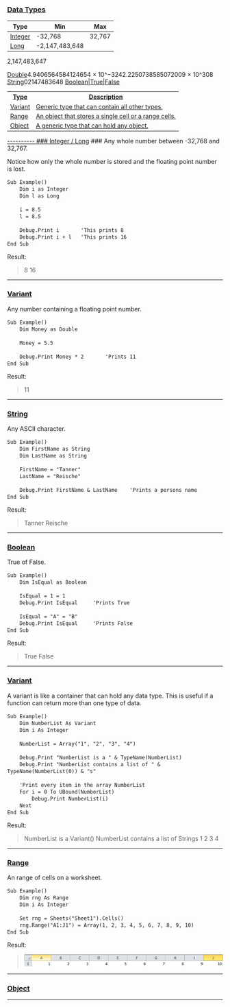 ### <a name="Top" href="#Top">Data Types</a> ###


|Type|Min|Max|
|----|---|---|
|<a href="#IntLong">Integer</a>|-32,768|32,767|
|<a href="#IntLong">Long</a>|-2,147,483,648|



2,147,483,647</td></tr>
<tr><td><a href="#Double">Double</a></td><td>4.9406564584124654 × 10^−324</td><td>2.2250738585072009 × 10^308</td></tr>
<tr><td><a href="#String">String</a></td><td>0</td><td>2147483648</td></tr>
<a href="#Boolean">Boolean|True|False

<table>
<th>Type</th><th>Description</th>
<tr><td><a href="#Variant">Variant</a></td><td>Generic type that can contain all other types.</td></tr>
<tr><td><a href="#Range">Range</a></td><td>An object that stores a single cell or a range cells.</td></tr>
<tr><td><a href="#Object">Object</a></td><td>A generic type that can hold any object.</td></tr>
</table>
----------
### <a name="IntLong" href="#IntLong">Integer / Long</a> ###
Any whole number between -32,768 and 32,767.


Notice how only the whole number is stored and the floating point number is lost.
```VB
Sub Example()
	Dim i as Integer
	Dim l as Long
	
	i = 8.5
	l = 8.5
	
	Debug.Print i 		'This prints 8
	Debug.Print i + l	'This prints 16
End Sub
```
Result:
>8
>16

----------
### <a name="Double" href="#Double">Variant</a> ###
Any number containing a floating point number.

```VB
Sub Example()
	Dim Money as Double
	
	Money = 5.5

	Debug.Print Money * 2		'Prints 11
End Sub
```
Result:
>11

----------
### <a name="String" href="#String">String</a> ###
Any ASCII character.

```VB
Sub Example()
	Dim FirstName as String
	Dim LastName as String

	FirstName = "Tanner"
	LastName = "Reische"

	Debug.Print FirstName & LastName	'Prints a persons name
End Sub
```
Result:
>Tanner Reische

----------
### <a name="Boolean" href="#Boolean">Boolean</a> ###
True of False.

```VB
Sub Example()
	Dim IsEqual as Boolean

	IsEqual = 1 = 1
	Debug.Print IsEqual		'Prints True

	IsEqual = "A" = "B"
	Debug.Print IsEqual		'Prints False
End Sub
```
Result:
>True
>False

----------
### <a name="Variant" href="#Variant">Variant</a> ###
A variant is like a container that can hold any data type.
This is useful if a function can return more than one type of data.

```VB
Sub Example()
    Dim NumberList As Variant
    Dim i As Integer

    NumberList = Array("1", "2", "3", "4")

    Debug.Print "NumberList is a " & TypeName(NumberList)
    Debug.Print "NumberList contains a list of " & TypeName(NumberList(0)) & "s"
    
	'Print every item in the array NumberList
    For i = 0 To UBound(NumberList)
        Debug.Print NumberList(i)
    Next
End Sub
```


Result:
>NumberList is a Variant()
>NumberList contains a list of Strings
>1
>2
>3
>4

----------
### <a name="Range" href="#Range">Range</a> ###
An range of cells on a worksheet.

```VB
Sub Example()
    Dim rng As Range
    Dim i As Integer
    
    Set rng = Sheets("Sheet1").Cells()
    rng.Range("A1:J1") = Array(1, 2, 3, 4, 5, 6, 7, 8, 9, 10)
End Sub
```
Result:
>![Result](./images/Range_Result.jpg "Result")

----------
### <a name="Object" href="#Object">Object</a> ###

----------